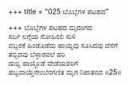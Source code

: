 +++
title = "025 ಬೊಬ್ಬೆಗಳ ಪಟಹದ"

+++
ಬೊಬ್ಬೆಗಳ ಪಟಹದ ಮೃದಂಗದ   
ಸರ್ಬ ಲಗ್ಗೆಯ ಸೋಹಿನಲಿ ಸುಳಿ  
ವಬ್ಬರಕೆ ಹಿಂಡೊಡೆದು ಹಾಯ್ದವು ಸೂಸಿದವು ದೆಸೆಗೆ   
ತೆಬ್ಬಿದವು ಬೆಳ್ಳಾರವಲೆ ಹರಿ  
ದುಬ್ಬಿ ಹಾಯ್ದೊಡೆ ವೇಡೆಯವರಿಗೆ  
ಹಬ್ಬವಾಯ್ತೆನೇಂಬೆನಗಣಿತ ಮೃಗ ನಿಪಾತನವ      ॥25॥